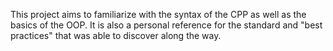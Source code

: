 This project aims to familiarize with the syntax of the CPP as well as the
basics of the OOP. It is also a personal reference for the standard and "best
practices" that was able to discover along the way.
